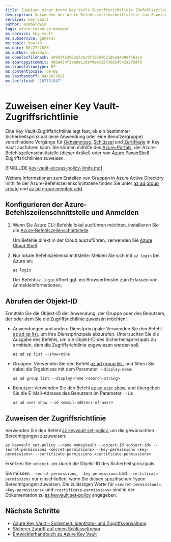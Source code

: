 ```yaml
---
title: Zuweisen einer Azure Key Vault-Zugriffsrichtlinie (Befehlszeilenschnittstelle)
description: Verwenden der Azure-Befehlszeilenschnittstelle zum Zuweisen einer Key Vault-Zugriffsrichtlinie zu einem Sicherheitsprinzipal oder einer Anwendungsidentität.
services: key-vault
author: msmbaldwin
tags: azure-resource-manager
ms.service: key-vault
ms.subservice: general
ms.topic: how-to
ms.date: 08/27/2020
ms.author: mbaldwin
ms.openlocfilehash: 349d7453962a736c9f15bb7d31d5a44098f463a4
ms.sourcegitcommit: 4b0e424f5aa8a11daf0eec32456854542a2f5df0
ms.translationtype: HT
ms.contentlocale: de-DE
ms.lasthandoff: 04/20/2021
ms.locfileid: "107791947"
---
```

# <a name="assign-a-key-vault-access-policy"></a>Zuweisen einer Key Vault-Zugriffsrichtlinie

Eine Key Vault-Zugriffsrichtlinie legt fest, ob ein bestimmter Sicherheitsprinzipal (eine Anwendung oder eine Benutzergruppe) verschiedene Vorgänge für [Geheimnisse](../secrets/index.yml), [Schlüssel](../keys/index.yml) und [Zertifikate](../certificates/index.yml) in Key Vault ausführen kann. Sie können mithilfe des [Azure-Portals](assign-access-policy-portal.md), der Azure-Befehlszeilenschnittstelle (dieser Artikel) oder von [Azure PowerShell](assign-access-policy-powershell.md) Zugriffsrichtlinien zuweisen.

[!INCLUDE [key-vault-access-policy-limits.md](../../../includes/key-vault-access-policy-limits.md)]

Weitere Informationen zum Erstellen von Gruppen in Azure Active Directory mithilfe der Azure-Befehlszeilenschnittstelle finden Sie unter [az ad group create](/cli/azure/ad/group#az_ad_group_create) und [az ad group member add](/cli/azure/ad/group/member#az_ad_group_member_add).

## <a name="configure-the-azure-cli-and-sign-in"></a>Konfigurieren der Azure-Befehlszeilenschnittstelle und Anmelden

1. Wenn Sie Azure CLI-Befehle lokal ausführen möchten, installieren Sie die [Azure-Befehlszeilenschnittstelle](/cli/azure/install-azure-cli).
 
    Um Befehle direkt in der Cloud auszuführen, verwenden Sie [Azure Cloud Shell](../../cloud-shell/overview.md).

1. Nur lokale Befehlszeilenschnittstelle: Melden Sie sich mit `az login` bei Azure an:

    ```bash
    az login
    ```

    Der Befehl `az login` öffnet ggf. ein Browserfenster zum Erfassen von Anmeldeinformationen.

## <a name="acquire-the-object-id"></a>Abrufen der Objekt-ID

Ermitteln Sie die Objekt-ID der Anwendung, der Gruppe oder des Benutzers, der oder dem Sie die Zugriffsrichtlinie zuweisen möchten:

- Anwendungen und andere Dienstprinzipale: Verwenden Sie den Befehl [az ad sp list](/cli/azure/ad/sp#az_ad_sp_list), um Ihre Dienstprinzipale abzurufen. Untersuchen Sie die Ausgabe des Befehls, um die Objekt-ID des Sicherheitsprinzipals zu ermitteln, dem die Zugriffsrichtlinie zugewiesen werden soll.

    ```azurecli-interactive
    az ad sp list --show-mine
    ```

- Gruppen: Verwenden Sie den Befehl [az ad group list](/cli/azure/ad/group#az_ad_group_list), und filtern Sie dabei die Ergebnisse mit dem Parameter `--display-name`:

     ```azurecli-interactive
    az ad group list --display-name <search-string>
    ```

- Benutzer: Verwenden Sie den Befehl [az ad user show](/cli/azure/ad/user#az_ad_user_show), und übergeben Sie die E-Mail-Adresse des Benutzers im Parameter `--id`:

    ```azurecli-interactive
    az ad user show --id <email-address-of-user>
    ```

## <a name="assign-the-access-policy"></a>Zuweisen der Zugriffsrichtlinie
    
Verwenden Sie den Befehl [az keyvault set-policy](/cli/azure/keyvault#az_keyvault_set_policy), um die gewünschten Berechtigungen zuzuweisen:

```azurecli-interactive
az keyvault set-policy --name myKeyVault --object-id <object-id> --secret-permissions <secret-permissions> --key-permissions <key-permissions> --certificate-permissions <certificate-permissions>
```

Ersetzen Sie `<object-id>` durch die Objekt-ID des Sicherheitsprinzipals.

Sie müssen `--secret-permissions`, `--key-permissions` und `--certificate-permissions` nur einschließen, wenn Sie diesen spezifischen Typen Berechtigungen zuweisen. Die zulässigen Werte für `<secret-permissions>`, `<key-permissions>` und `<certificate-permissions>` sind in der Dokumentation zu [az keyvault set-policy](/cli/azure/keyvault#az_keyvault_set_policy) angegeben.

## <a name="next-steps"></a>Nächste Schritte

- [Azure Key Vault – Sicherheit: Identitäts- und Zugriffsverwaltung](security-overview.md#identity-management)
- [Sicherer Zugriff auf einen Schlüsseltresor](security-overview.md)
- [Entwicklerhandbuch zu Azure Key Vault](developers-guide.md)